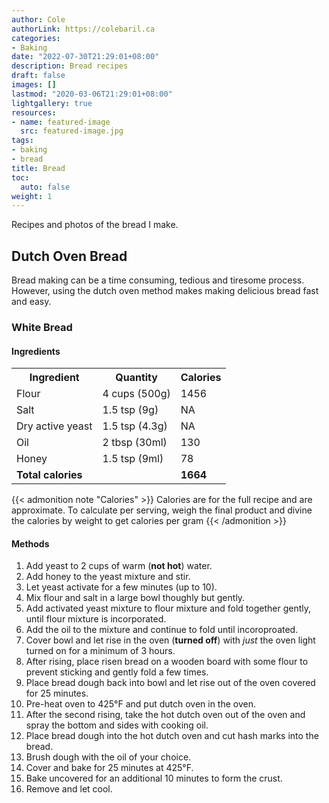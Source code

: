 ```yaml
---
author: Cole
authorLink: https://colebaril.ca
categories:
- Baking
date: "2022-07-30T21:29:01+08:00"
description: Bread recipes
draft: false
images: []
lastmod: "2020-03-06T21:29:01+08:00"
lightgallery: true
resources:
- name: featured-image
  src: featured-image.jpg
tags:
- baking
- bread
title: Bread
toc:
  auto: false
weight: 1
---
```


Recipes and photos of the bread I make. 

<!--more-->

## Dutch Oven Bread 

Bread making can be a time consuming, tedious and tiresome process. However, using the dutch oven method makes making delicious bread fast and easy. 

### White Bread 

#### Ingredients

<table>
  <tr>
    <th>Ingredient</th>
    <th>Quantity</th>
    <th>Calories</th>
  </tr>
  <tr>
    <td>Flour</td>
    <td>4 cups (500g)</td>
    <td>1456</td>
  </tr>
    <tr>
    <td>Salt</td>
    <td>1.5 tsp (9g)</td>
    <td>NA</td>
  </tr>
    </tr>
    <tr>
    <td>Dry active yeast</td>
    <td>1.5 tsp (4.3g)</td>
    <td>NA</td>
  </tr>
    <tr>
    <td>Oil</td>
    <td>2 tbsp (30ml)</td>
    <td>130</td>
  </tr>
    <tr>
    <td>Honey</td>
    <td>1.5 tsp (9ml)</td>
    <td>78</td>
  </tr>
  <tr>
    <td colspan="2"><strong>Total calories</strong></td>
    <td><strong>1664</strong></td>
  </tr>
</table>

{{< admonition note "Calories" >}}
Calories are for the full recipe and are approximate. To calculate per serving, weigh the final product and divine the calories by weight to get calories per gram
{{< /admonition >}} 

#### Methods

1. Add yeast to 2 cups of warm (**not hot**) water. 
2. Add honey to the yeast mixture and stir. 
3. Let yeast activate for a few minutes (up to 10).
4. Mix flour and salt in a large bowl thoughly but gently.
5. Add activated yeast mixture to flour mixture and fold together gently, until flour mixture is incorporated. 
6. Add the oil to the mixture and continue to fold until incoroproated. 
7. Cover bowl and let rise in the oven (**turned off**) with *just* the oven light turned on for a minimum of 3 hours.
8. After rising, place risen bread on a wooden board with some flour to prevent sticking and gently fold a few times.
9. Place bread dough back into bowl and let rise out of the oven covered for 25 minutes.
10. Pre-heat oven to 425°F and put dutch oven in the oven. 
11. After the second rising, take the hot dutch oven out of the oven and spray the bottom and sides with cooking oil. 
12. Place bread dough into the hot dutch oven and cut hash marks into the bread. 
13. Brush dough with the oil of your choice. 
14. Cover and bake for 25 minutes at 425°F. 
15. Bake uncovered for an additional 10 minutes to form the crust. 
16. Remove and let cool. 








